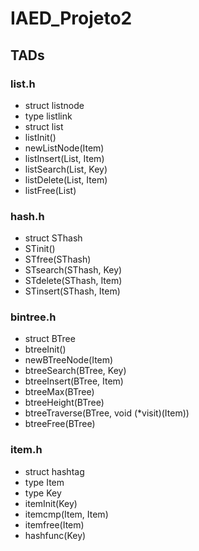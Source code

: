 # IAED_Projeto2

## TADs

### list.h
- struct listnode
- type listlink
- struct list
- listInit()
- newListNode(Item)
- listInsert(List, Item)
- listSearch(List, Key)
- listDelete(List, Item)
- listFree(List)

### hash.h
- struct SThash
- STinit()
- STfree(SThash)
- STsearch(SThash, Key)
- STdelete(SThash, Item)
- STinsert(SThash, Item)

### bintree.h
- struct BTree
- btreeInit()
- newBTreeNode(Item)
- btreeSearch(BTree, Key)
- btreeInsert(BTree, Item)
- btreeMax(BTree)
- btreeHeight(BTree)
- btreeTraverse(BTree, void (\*visit)(Item))
- btreeFree(BTree)


### item.h
- struct hashtag
- type Item
- type Key
- itemInit(Key)
- itemcmp(Item, Item)
- itemfree(Item)
- hashfunc(Key)
